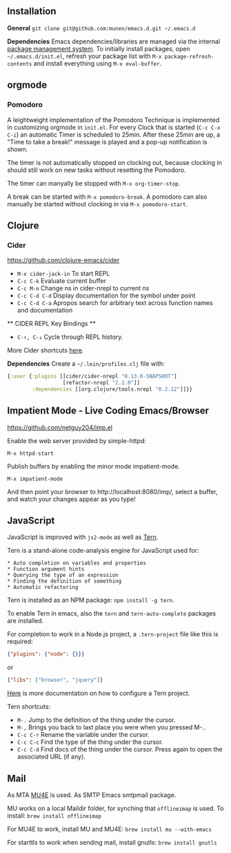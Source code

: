 ## Installation

**General**
`git clone git@github.com:munen/emacs.d.git ~/.emacs.d`

**Dependencies**
Emacs dependencies/libraries are managed via the internal
[package management system](https://www.gnu.org/software/emacs/manual/html_node/emacs/Packages.html#Packages). To
initially install packages, open `~/.emacs.d/init.el`, refresh your
package list with `M-x package-refresh-contents` and install
everything using `M-x eval-buffer`.

## orgmode
### Pomodoro
A leightweight implementation of the Pomodoro Technique is
implemented in customizing orgmode in `init.el`. For every Clock that
is started (`C-c C-x C-i`) an automatic Timer is scheduled to
25min. After these 25min are up, a "Time to take a break!" message is
played and a pop-up notification is shown.

The timer is not automatically stopped on clocking out, because
clocking in should still work on new tasks without resetting the
Pomodoro.

The timer can manyally be stopped with `M-x org-timer-stop`.

A break can be started with `M-x pomodoro-break`. A pomodoro can also
manually be started without clocking in via `M-x pomodoro-start`.

## Clojure

### Cider
https://github.com/clojure-emacs/cider

* `M-x cider-jack-in` To start REPL
* `C-c C-k` Evaluate current buffer
* `C-c M-n` Change ns in cider-nrepl to current ns
* `C-c C-d C-d` Display documentation for the symbol under point
* `C-c C-d C-a` Apropos search for arbitrary text across function names and documentation

** CIDER REPL Key Bindings **

* `C-↑, C-↓` Cycle through REPL history.

More Cider shortcuts [here](https://github.com/clojure-emacs/cider#cider-mode).

**Dependencies**
Create a `~/.lein/profiles.clj` file with:
```clojure
{:user {:plugins [[cider/cider-nrepl "0.13.0-SNAPSHOT"]
                  [refactor-nrepl "2.2.0"]]
        :dependencies [[org.clojure/tools.nrepl "0.2.12"]]}}
```

## Impatient Mode - Live Coding Emacs/Browser

https://github.com/netguy204/imp.el

Enable the web server provided by simple-httpd:

    M-x httpd-start

Publish buffers by enabling the minor mode impatient-mode.

    M-x impatient-mode

And then point your browser to http://localhost:8080/imp/, select a
buffer, and watch your changes appear as you type!

## JavaScript

JavaScript is improved with `js2-mode` as well as [Tern](http://ternjs.net/).

Tern is a stand-alone code-analysis engine for JavaScript used for:

    * Auto completion on variables and properties
    * Function argument hints
    * Querying the type of an expression
    * Finding the definition of something
    * Automatic refactoring

Tern is installed as an NPM package: `npm install -g tern`.

To enable Tern in emacs, also the `tern` and `tern-auto-complete`
packages are installed.

For completion to work in a Node.js project, a `.tern-project` file like this is required:

```json
{"plugins": {"node": {}}}
```

or
```json
{"libs": ["browser", "jquery"]}
```

[Here](http://ternjs.net/doc/manual.html#configuration) is more
documentation on how to configure a Tern project.

Tern shortcuts:

* `M-.` Jump to the definition of the thing under the cursor.
* `M-,` Brings you back to last place you were when you pressed M-..
* `C-c C-r` Rename the variable under the cursor.
* `C-c C-c` Find the type of the thing under the cursor.
* `C-c C-d` Find docs of the thing under the cursor. Press again to open the associated URL (if any).


## Mail

As MTA [MU4E](http://www.djcbsoftware.nl/code/mu/mu4e/) is used. As
SMTP Emacs smtpmail package.

MU works on a local Maildir folder, for synching that `offlineimap` is
used. To install:
`brew install offlineimap`

For MU4E to work, install MU and MU4E:
`brew install mu --with-emacs`

For starttls to work when sending mail, install gnutls:
`brew install gnutls`
